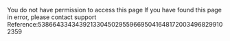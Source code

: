 You do not have permission to access this page If you have found this page in error, please contact support Reference:5386643343439213304502955966950416481720034968299102359
